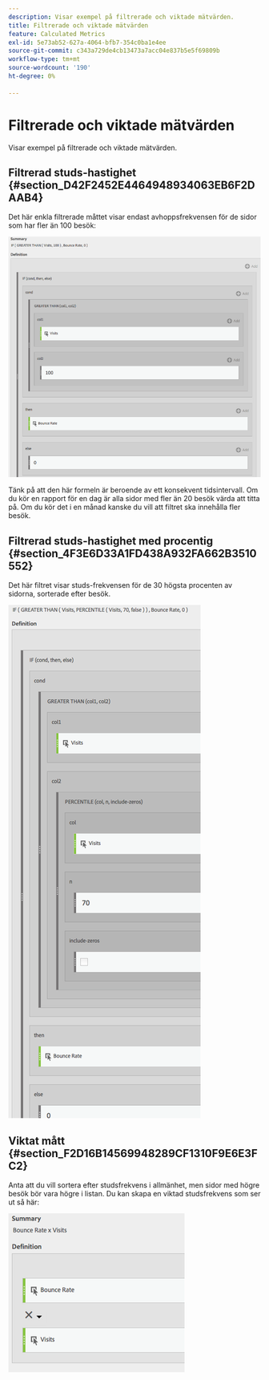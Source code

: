 ```yaml
---
description: Visar exempel på filtrerade och viktade mätvärden.
title: Filtrerade och viktade mätvärden
feature: Calculated Metrics
exl-id: 5e73ab52-627a-4064-bfb7-354c0ba1e4ee
source-git-commit: c343a729de4cb13473a7acc04e837b5e5f69809b
workflow-type: tm+mt
source-wordcount: '190'
ht-degree: 0%

---
```


# Filtrerade och viktade mätvärden

Visar exempel på filtrerade och viktade mätvärden.

## Filtrerad studs-hastighet {#section_D42F2452E4464948934063EB6F2DAAB4}

Det här enkla filtrerade måttet visar endast avhoppsfrekvensen för de sidor som har fler än 100 besök:

![I fönstret Sammanfattning visas de mått som tillämpats på kolumn 1 (besök) och kolumn 2 (100) tillsammans med studs-frekvensen. ](assets/cm_fbr.png)

Tänk på att den här formeln är beroende av ett konsekvent tidsintervall. Om du kör en rapport för en dag är alla sidor med fler än 20 besök värda att titta på. Om du kör det i en månad kanske du vill att filtret ska innehålla fler besök.

## Filtrerad studs-hastighet med procentig {#section_4F3E6D33A1FD438A932FA662B3510552}

Det här filtret visar studs-frekvensen för de 30 högsta procenten av sidorna, sorterade efter besök.

![Om och sedan filtrera och visa avhoppsfrekvensen för de 30 högsta procenten av sidorna sorterade efter besök.](assets/cm_wbr_2.png)

## Viktat mått {#section_F2D16B14569948289CF1310F9E6E3FC2}

Anta att du vill sortera efter studsfrekvens i allmänhet, men sidor med högre besök bör vara högre i listan. Du kan skapa en viktad studsfrekvens som ser ut så här:

![Sammanfattning med definition för besök för studsfrekvens.](assets/cm_wbr.png)

